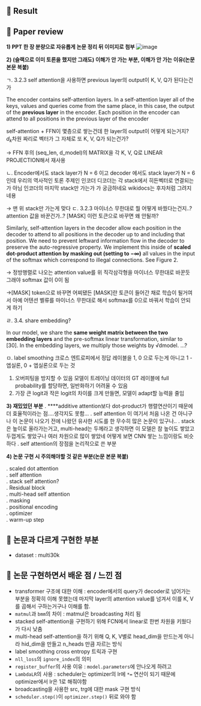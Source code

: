 ## 🤗 Result

## 🤔 Paper review

**1) PPT 한 장 분량으로 자유롭게 논문 정리 뒤 이미지로 첨부**
![image](https://user-images.githubusercontent.com/46675408/121776733-7c58ee00-cbc9-11eb-8c31-ede9ffc29e88.png)


**2) (슬랙으로 이미 토론을 했지만 그래도) 이해가 안 가는 부분, 이해가 안 가는 이유(논문 본문 복붙)**

ㄱ. 3.2.3 self attention을 사용하면 previous layer의 output이 K, V, Q가 된다는건가

The encoder contains self-attention layers. In a self-attention layer all of the keys, values and queries come from the same place, in this case, the output of the **previous layer** in the encoder. Each position in the encoder can attend to all positions in the previous layer of the encoder 

self-attention + FFN이 몇층으로 쌓는건데 한 layer의 output이 어떻게 되는거지? $d_k$차원 짜리로 벡터가 그 자체로 또 K, V, Q가 되는건가?

→ FFN 후의 (seq_len, d_model)의 MATRIX을 각 K, V, Q로 LINEAR PROJECTION해서 재사용

ㄴ. Encoder에서도 stack layer가 N = 6 이고 decoder 에서도 stack layer가 N = 6인데 우리의 역사적인 토론 주제인 인코더 디코더는 각 stack에서 히든벡터로 연결되는가 아님 인코더의 마지막 stack만 가는가 가 궁금하네요 wikidocs는 후자처럼 그려지네용

→ 맨 위 stack만 가는게 맞다
ㄷ.  3.2.3 마이너스 무한대로 뭘 어떻게 바꿨다는건지..? attention 값을 바꾼건가..? [MASK] 이런 토큰으로 바꾸면 왜 안될까?

Similarly, self-attention layers in the decoder allow each position in the decoder to attend to all positions in the decoder up to and including that position. We need to prevent leftward information flow in the decoder to preserve the auto-regressive property. We implement this inside of **scaled dot-product attention by masking out (setting to −∞)** all values in the input of the softmax which correspond to illegal connections. See Figure 2.

→ 정방행렬로 나오는 attention value를 위 직각삼각형을 마이너스 무한대로 바꾼듯 그래야 softmax 값이 0이 됨

→[MASK] token으로 바꾸면 어찌됐든 [MASK]란 토큰이 들어간 채로 학습이 될거여서 아예 어텐션 벨류를 마이너스 무한대로 해서 softmax를 0으로 바꿔서 학습이 안되게 하기

ㄹ. 3.4. share embedding?

In our model, we share the **same weight matrix between the two embedding layers** and the pre-softmax linear transformation, similar to [30]. In the embedding layers, we multiply those weights by √dmodel. ...?

ㅁ. label smoothing 
크로스 엔트로피에서 정답 레이블을 1, 0 으로 두는게 아니고  1 - 엡실론, 0 + 엡실론으로 두는 것
1) 오버피팅을 방지할 수 있음
모델이 트레이닝 데이터의 GT 레이블에 full probability를 할당하면, 일반화하기 어려울 수 있음
2) 가장 큰 logit과 작은 logit의 차이를 크게 만들면, 모델이 adapt할 능력을 줄임

**3) 재밌었던 부분**
. ****additive attention보다 dot-product가 행렬연산이기 때문에 더 효율적이라는 점....생각지도 못함...
. self attention 이 여기서 처음 나온 건 아니구나 이 논문이 나오기 전에 나왔던 유사한 시도를 한 무수히 많은 논문이 있구나..
. stack은 높이로 올라가는거고, multi-head는 두께라고 생각하면 이 모델은 참 높이도 쌓았고 두껍게도 쌓았구나 여러 차원으로 많이 쌓았네 어떻게 보면 CNN 쌓는 느낌이랑도 비슷하다
. self attention의 장점을 논리적으로 쓴 부분

**4) 논문 구현 시 주의해야할 것 같은 부분(논문 본문 복붙)**

. scaled dot attention<br>
. self attention<br>
. stack self attention?<br>
. Residual block<br>
. multi-head self attention<br>
. masking<br>
. positional encoding<br>
. optimizer<br>
. warm-up step 

## 🤫 논문과 다르게 구현한 부분
- dataset : multi30k

## 🤭 논문 구현하면서 배운 점 / 느낀 점
- transformer 구조에 대한 이해 : encoder에서의 query가 decoder로 넘어가는 부분을 정확히 이해 못했는데 마지막 layer의 attention value를 넘겨서 이를 K, V를 곱해서 구하는거구나 이해를 함.
- `matmul`과 `bmm`의 차이 : matmul은 broadcasting 처리 됨
- stacked self-attention을 구현하기 위해 FCN에서 linear로 한번 차원을 키웠다가 다시 낮춤
- multi-head self-attention을 하기 위해 Q, K, V별로 head_dim을 만드는게 아니라 hid_dim을 만들고 n_heads 만큼 자르는 방식
- label smoothing cross entropy 트릭과 구현
- `nll_loss`의 `ignore_index`의 의미
- `register_buffer`의 사용 이유 : `model.parameters`에 안나오게 하려고
- `LambdaLR`의 사용 : scheduler는 optimizer의 lr에 `*=` 연산이 되기 때문에 optimizer에서 lr은 1로 해줘야함 
- broadcasting을 사용한 src, trg에 대한 mask 구현 방식
- `scheduler.step()`이 `optimizer.step()` 뒤로 와야 함
